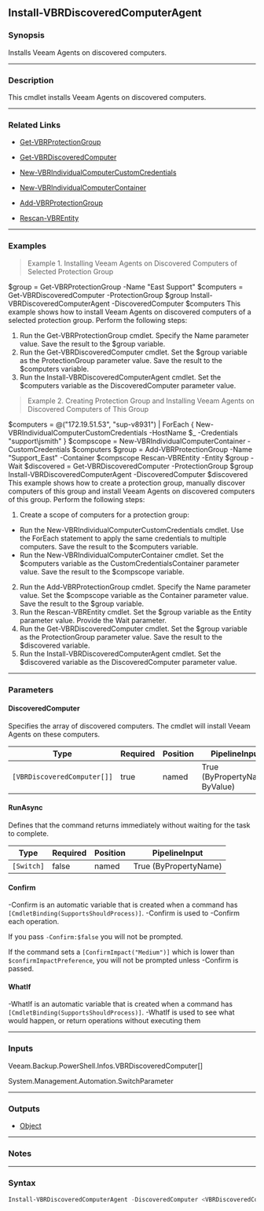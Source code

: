 Install-VBRDiscoveredComputerAgent
----------------------------------

### Synopsis
Installs Veeam Agents on discovered computers.

---

### Description

This cmdlet installs Veeam Agents on discovered computers.

---

### Related Links
* [Get-VBRProtectionGroup](Get-VBRProtectionGroup)

* [Get-VBRDiscoveredComputer](Get-VBRDiscoveredComputer)

* [New-VBRIndividualComputerCustomCredentials](New-VBRIndividualComputerCustomCredentials)

* [New-VBRIndividualComputerContainer](New-VBRIndividualComputerContainer)

* [Add-VBRProtectionGroup](Add-VBRProtectionGroup)

* [Rescan-VBREntity](Rescan-VBREntity)

---

### Examples
> Example 1. Installing Veeam Agents on Discovered Computers of Selected Protection Group

$group = Get-VBRProtectionGroup -Name "East Support"
$computers = Get-VBRDiscoveredComputer -ProtectionGroup $group
Install-VBRDiscoveredComputerAgent -DiscoveredComputer $computers
This example shows how to install Veeam Agents on discovered computers of a selected protection group.
Perform the following steps:
1. Run the Get-VBRProtectionGroup cmdlet. Specify the Name parameter value. Save the result to the $group variable.
2. Run the Get-VBRDiscoveredComputer cmdlet. Set the $group variable as the ProtectionGroup parameter value. Save the result to the $computers variable.
3. Run the Install-VBRDiscoveredComputerAgent cmdlet. Set the $computers variable as the DiscoveredComputer parameter value.
> Example 2. Creating Protection Group and Installing Veeam Agents on Discovered Computers of This Group

$computers = @("172.19.51.53", "sup-v8931") | ForEach { New-VBRIndividualComputerCustomCredentials -HostName $_ -Credentials "support\jsmith" }
$compscope = New-VBRIndividualComputerContainer -CustomCredentials $computers
$group = Add-VBRProtectionGroup -Name "Support_East" -Container $compscope
Rescan-VBREntity -Entity $group -Wait
$discovered = Get-VBRDiscoveredComputer -ProtectionGroup $group
Install-VBRDiscoveredComputerAgent -DiscoveredComputer $discovered
This example shows how to create a protection group, manually discover computers of this group and install Veeam Agents on discovered computers of this group.
Perform the following steps:
1. Create a scope of computers for a protection group:
- Run the New-VBRIndividualComputerCustomCredentials cmdlet. Use the ForEach statement to apply the same credentials to multiple computers. Save the result to the $computers variable.
- Run the New-VBRIndividualComputerContainer cmdlet. Set the $computers variable as the CustomCredentialsContainer parameter value. Save the result to the $compscope variable.
2. Run the Add-VBRProtectionGroup cmdlet. Specify the Name parameter value. Set the $compscope variable as the Container parameter value. Save the result to the $group variable.
3. Run the Rescan-VBREntity cmdlet. Set the $group variable as the Entity parameter value. Provide the Wait parameter.
4. Run the Get-VBRDiscoveredComputer cmdlet. Set the $group variable as the ProtectionGroup parameter value. Save the result to the $discovered variable.
5. Run the Install-VBRDiscoveredComputerAgent cmdlet. Set the $discovered variable as the DiscoveredComputer parameter value.

---

### Parameters
#### **DiscoveredComputer**
Specifies the array of discovered computers. The cmdlet will install Veeam Agents on these computers.

|Type                       |Required|Position|PipelineInput                 |
|---------------------------|--------|--------|------------------------------|
|`[VBRDiscoveredComputer[]]`|true    |named   |True (ByPropertyName, ByValue)|

#### **RunAsync**
Defines that the command returns immediately without waiting for the task to complete.

|Type      |Required|Position|PipelineInput        |
|----------|--------|--------|---------------------|
|`[Switch]`|false   |named   |True (ByPropertyName)|

#### **Confirm**
-Confirm is an automatic variable that is created when a command has ```[CmdletBinding(SupportsShouldProcess)]```.
-Confirm is used to -Confirm each operation.

If you pass ```-Confirm:$false``` you will not be prompted.

If the command sets a ```[ConfirmImpact("Medium")]``` which is lower than ```$confirmImpactPreference```, you will not be prompted unless -Confirm is passed.

#### **WhatIf**
-WhatIf is an automatic variable that is created when a command has ```[CmdletBinding(SupportsShouldProcess)]```.
-WhatIf is used to see what would happen, or return operations without executing them

---

### Inputs
Veeam.Backup.PowerShell.Infos.VBRDiscoveredComputer[]

System.Management.Automation.SwitchParameter

---

### Outputs
* [Object](https://learn.microsoft.com/en-us/dotnet/api/System.Object)

---

### Notes

---

### Syntax
```PowerShell
Install-VBRDiscoveredComputerAgent -DiscoveredComputer <VBRDiscoveredComputer[]> [-RunAsync] [-Confirm] [-WhatIf] [<CommonParameters>]
```
